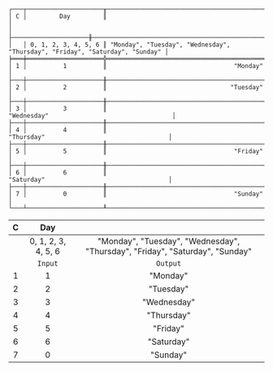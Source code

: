 ```text
┌───┬─────────────────────╥──────────────────────────────────────────────────────────────────────────────┐
│ C │         Day         ║                                                                              │
│   ├─────────────────────╫──────────────────────────────────────────────────────────────────────────────┤
│   │ 0, 1, 2, 3, 4, 5, 6 ║ "Monday", "Tuesday", "Wednesday", "Thursday", "Friday", "Saturday", "Sunday" │
╞═══╪═════════════════════╬══════════════════════════════════════════════════════════════════════════════╡
│ 1 │          1          ║                                   "Monday"                                   │
├───┼─────────────────────╫──────────────────────────────────────────────────────────────────────────────┤
│ 2 │          2          ║                                  "Tuesday"                                   │
├───┼─────────────────────╫──────────────────────────────────────────────────────────────────────────────┤
│ 3 │          3          ║                                 "Wednesday"                                  │
├───┼─────────────────────╫──────────────────────────────────────────────────────────────────────────────┤
│ 4 │          4          ║                                  "Thursday"                                  │
├───┼─────────────────────╫──────────────────────────────────────────────────────────────────────────────┤
│ 5 │          5          ║                                   "Friday"                                   │
├───┼─────────────────────╫──────────────────────────────────────────────────────────────────────────────┤
│ 6 │          6          ║                                  "Saturday"                                  │
├───┼─────────────────────╫──────────────────────────────────────────────────────────────────────────────┤
│ 7 │          0          ║                                   "Sunday"                                   │
└───┴─────────────────────╨──────────────────────────────────────────────────────────────────────────────┘
```

| C |         Day         |                                                                              |
|:-:|:-------------------:|:----------------------------------------------------------------------------:|
|   | 0, 1, 2, 3, 4, 5, 6 | "Monday", "Tuesday", "Wednesday", "Thursday", "Friday", "Saturday", "Sunday" |
|   |       `Input`       |                                   `Output`                                   |
| 1 |          1          |                                   "Monday"                                   |
| 2 |          2          |                                  "Tuesday"                                   |
| 3 |          3          |                                 "Wednesday"                                  |
| 4 |          4          |                                  "Thursday"                                  |
| 5 |          5          |                                   "Friday"                                   |
| 6 |          6          |                                  "Saturday"                                  |
| 7 |          0          |                                   "Sunday"                                   |
